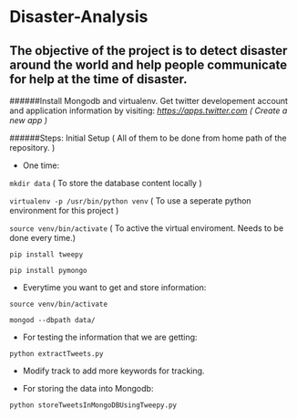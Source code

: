 # Disaster-Analysis
## The objective of the project is to detect disaster around the world and help people communicate for help at the time of disaster.

######Install Mongodb and virtualenv.
Get twitter developement account and application information by visiting: *https://apps.twitter.com ( Create a new app )*

######Steps: Initial Setup ( All of them to be done from home path of the repository. )



  * One time:

`mkdir data` ( To store the database content locally )

`virtualenv -p /usr/bin/python venv` ( To use a seperate python environment for this project )

`source venv/bin/activate` ( To active the virtual enviroment. Needs to be done every time.)

`pip install tweepy`

`pip install pymongo`

  * Everytime you want to get and store information:

`source venv/bin/activate`

`mongod --dbpath data/`

  - For testing the information that we are getting:

`python extractTweets.py` 

  - Modify track to add more keywords for tracking.

  - For storing the data into Mongodb:

`python storeTweetsInMongoDBUsingTweepy.py`
